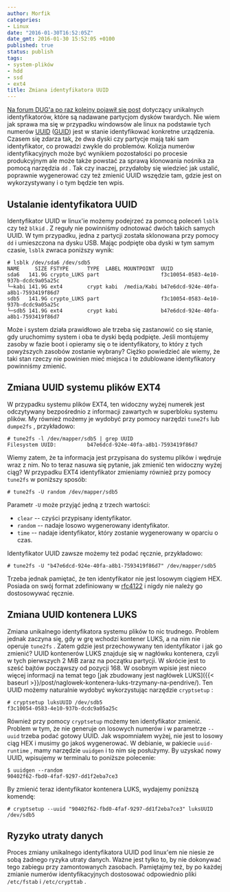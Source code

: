 ```yaml
---
author: Morfik
categories:
- Linux
date: "2016-01-30T16:52:05Z"
date_gmt: 2016-01-30 15:52:05 +0100
published: true
status: publish
tags:
- system-plików
- hdd
- ssd
- ext4
title: Zmiana identyfikatora UUID
---
```


[Na forum DUG'a po raz kolejny pojawił się post](https://forum.dug.net.pl/viewtopic.php?id=28210)
dotyczący unikalnych identyfikatorów, które są nadawane partycjom dysków twardych. Nie wiem jak
sprawa ma się w przypadku windowsów ale linux na podstawie tych numerów
[UUID](https://en.wikipedia.org/wiki/Universally_unique_identifier)
([GUID](https://pl.wikipedia.org/wiki/Globally_Unique_Identifier)) jest w stanie identyfikować
konkretne urządzenia. Czasem się zdarza tak, że dwa dyski czy partycje mają taki sam identyfikator,
co prowadzi zwykle do problemów. Kolizja numerów identyfikacyjnych może być wynikiem pozostałości po
procesie produkcyjnym ale może także powstać za sprawą klonowania nośnika za pomocą narzędzia `dd` .
Tak czy inaczej, przydałoby się wiedzieć jak ustalić, poprawnie wygenerować czy też zmienić UUID
wszędzie tam, gdzie jest on wykorzystywany i o tym będzie ten wpis.

<!--more-->
## Ustalanie identyfikatora UUID

Identyfikator UUID w linux'ie możemy podejrzeć za pomocą poleceń `lsblk` czy też `blkid` . Z reguły
nie powinniśmy odnotować dwóch takich samych UUID. W tym przypadku, jedna z partycji została
sklonowana przy pomocy `dd` i umieszczona na dysku USB. Mając podpięte oba dyski w tym samym czasie,
`lsblk` zwraca poniższy wynik:

    # lsblk /dev/sda6 /dev/sdb5
    NAME     SIZE FSTYPE      TYPE  LABEL MOUNTPOINT  UUID
    sda6   141.9G crypto_LUKS part                    f3c10054-0583-4e10-937b-dcdc9a05a25c
    └─kabi 141.9G ext4        crypt kabi  /media/Kabi b47e6dcd-924e-40fa-a8b1-7593419f86d7
    sdb5   141.9G crypto_LUKS part                    f3c10054-0583-4e10-937b-dcdc9a05a25c
    └─sdb5 141.9G ext4        crypt kabi              b47e6dcd-924e-40fa-a8b1-7593419f86d7

Może i system działa prawidłowo ale trzeba się zastanowić co się stanie, gdy uruchomimy system i oba
te dyski będą podpięte. Jeśli montujemy zasoby w fazie boot i opieramy się o te identyfikatory, to
który z tych powyższych zasobów zostanie wybrany? Ciężko powiedzieć ale wiemy, że taki stan rzeczy
nie powinien mieć miejsca i te zdublowane identyfikatory powinniśmy zmienić.

## Zmiana UUID systemu plików EXT4

W przypadku systemu plików EXT4, ten widoczny wyżej numerek jest odczytywany bezpośrednio z
informacji zawartych w superbloku systemu plików. My również możemy je wydobyć przy pomocy narzędzi
`tune2fs` lub `dumpe2fs` , przykładowo:

    # tune2fs -l /dev/mapper/sdb5 | grep UUID
    Filesystem UUID:          b47e6dcd-924e-40fa-a8b1-7593419f86d7

Wiemy zatem, że ta informacja jest przypisana do systemu plików i wędruje wraz z nim. No to teraz
nasuwa się pytanie, jak zmienić ten widoczny wyżej ciąg? W przypadku EXT4 identyfikator zmieniamy
również przy pomocy `tune2fs` w poniższy sposób:

    # tune2fs -U random /dev/mapper/sdb5

Parametr `-U` może przyjąć jedną z trzech wartości:

  - `clear` -- czyści przypisany identyfikator.
  - `random` -- nadaje losowo wygenerowany identyfikator.
  - `time` -- nadaje identyfikator, który zostanie wygenerowany w oparciu o czas.

Identyfikator UUID zawsze możemy też podać ręcznie, przykładowo:

    # tune2fs -U "b47e6dcd-924e-40fa-a8b1-7593419f86d7" /dev/mapper/sdb5

Trzeba jednak pamiętać, że ten identyfikator nie jest losowym ciągiem HEX. Posiada on swój format
zdefiniowany w [rfc4122](http://www.ietf.org/rfc/rfc4122.txt) i nigdy nie należy go dostosowywać
ręcznie.

## Zmiana UUID kontenera LUKS

Zmiana unikalnego identyfikatora systemu plików to nic trudnego. Problem jednak zaczyna się, gdy w
grę wchodzi kontener LUKS, a na nim nie operuje `tune2fs` . Zatem gdzie jest przechowywany ten
identyfikator i jak go zmienić? UUID kontenerów LUKS znajduje się w nagłówku kontenera, czyli w tych
pierwszych 2 MiB zaraz na początku partycji. W skrócie jest to sześć bajtów począwszy od pozycji
168. W osobnym wpisie jest nieco więcej informacji na temat tego [jak zbudowany jest nagłówek
LUKS]({{< baseurl >}}/post/naglowek-kontenera-luks-trzymany-na-pendrive/). Ten UUID możemy
naturalnie wydobyć wykorzystując narzędzie `cryptsetup` :

    # cryptsetup luksUUID /dev/sdb5
    f3c10054-0583-4e10-937b-dcdc9a05a25c

Również przy pomocy `cryptsetup` możemy ten identyfikator zmienić. Problem w tym, że nie generuje on
losowych numerów i w parametrze `--uuid` trzeba podać gotowy UUID. Jak wspomniałem wyżej, nie jest
to losowy ciąg HEX i musimy go jakoś wygenerować. W debianie, w pakiecie `uuid-runtime` , mamy
narzędzie `uuidgen` i to nim się posłużymy. By uzyskać nowy UUID, wpisujemy w terminalu to poniższe
polecenie:

    $ uuidgen --random
    90402f62-fbd0-4faf-9297-dd1f2eba7ce3

By zmienić teraz identyfikator kontenera LUKS, wydajemy poniższą komendę:

    # cryptsetup --uuid "90402f62-fbd0-4faf-9297-dd1f2eba7ce3" luksUUID /dev/sdb5

## Ryzyko utraty danych

Proces zmiany unikalnego identyfikatora UUID pod linux'em nie niesie ze sobą żadnego ryzyka utraty
danych. Ważne jest tylko to, by nie dokonywać tego zabiegu przy zamontowanych zasobach. Pamiętajmy
też, by po każdej zmianie numerów identyfikacyjnych dostosować odpowiednio pliki `/etc/fstab` i
`/etc/crypttab` .
